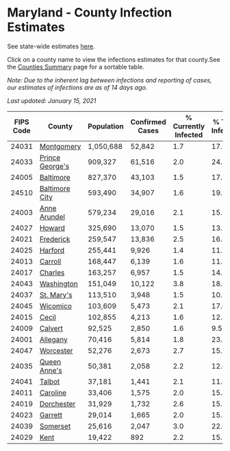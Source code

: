 # Maryland - County Infection Estimates

See state-wide estimates [here](/infections/us-md).

Click on a county name to view the infections estimates for that county.See the [Counties Summary](/infections/summary-counties) page for a sortable table.

*Note: Due to the inherent lag between infections and reporting of cases, our estimates of infections are as of 14 days ago.*

*Last updated: January 15, 2021*

|   FIPS Code |                             County |   Population |   Confirmed Cases |   % Currently Infected |   % Total Infected |
|-------------|------------------------------------|--------------|-------------------|------------------------|--------------------|
|       24031 |           [Montgomery](montgomery) |    1,050,688 |            52,842 |                    1.7 |               17.7 |
|       24033 | [Prince George's](prince-george's) |      909,327 |            61,516 |                    2.0 |               24.8 |
|       24005 |             [Baltimore](baltimore) |      827,370 |            43,103 |                    1.5 |               17.1 |
|       24510 |   [Baltimore City](baltimore-city) |      593,490 |            34,907 |                    1.6 |               19.7 |
|       24003 |       [Anne Arundel](anne-arundel) |      579,234 |            29,016 |                    2.1 |               15.9 |
|       24027 |                   [Howard](howard) |      325,690 |            13,070 |                    1.5 |               13.2 |
|       24021 |             [Frederick](frederick) |      259,547 |            13,836 |                    2.5 |               16.8 |
|       24025 |                 [Harford](harford) |      255,441 |             9,926 |                    1.4 |               11.7 |
|       24013 |                 [Carroll](carroll) |      168,447 |             6,139 |                    1.6 |               11.8 |
|       24017 |                 [Charles](charles) |      163,257 |             6,957 |                    1.5 |               14.2 |
|       24043 |           [Washington](washington) |      151,049 |            10,122 |                    3.8 |               18.7 |
|       24037 |           [St. Mary's](st.-mary's) |      113,510 |             3,948 |                    1.5 |               10.7 |
|       24045 |               [Wicomico](wicomico) |      103,609 |             5,473 |                    2.1 |               17.6 |
|       24015 |                     [Cecil](cecil) |      102,855 |             4,213 |                    1.6 |               12.2 |
|       24009 |                 [Calvert](calvert) |       92,525 |             2,850 |                    1.6 |                9.5 |
|       24001 |               [Allegany](allegany) |       70,416 |             5,814 |                    1.8 |               23.2 |
|       24047 |             [Worcester](worcester) |       52,276 |             2,673 |                    2.7 |               15.1 |
|       24035 |       [Queen Anne's](queen-anne's) |       50,381 |             2,058 |                    2.2 |               12.0 |
|       24041 |                   [Talbot](talbot) |       37,181 |             1,441 |                    2.1 |               11.4 |
|       24011 |               [Caroline](caroline) |       33,406 |             1,575 |                    2.0 |               15.4 |
|       24019 |           [Dorchester](dorchester) |       31,929 |             1,732 |                    2.6 |               15.7 |
|       24023 |                 [Garrett](garrett) |       29,014 |             1,665 |                    2.0 |               15.3 |
|       24039 |               [Somerset](somerset) |       25,616 |             2,047 |                    3.0 |               22.0 |
|       24029 |                       [Kent](kent) |       19,422 |               892 |                    2.2 |               15.5 |